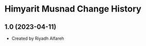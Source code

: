 Himyarit Musnad Change History
==============================

1.0 (2023-04-11)
----------------
* Created by Riyadh Alfareh
